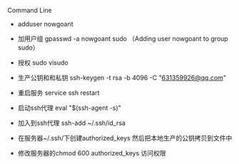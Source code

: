 Command Line

* adduser nowgoant
* 加用户组 gpasswd -a nowgoant sudo （Adding user nowgoant to group sudo）
* 授权 sudo visudo
* 生产公钥和和私钥 ssh-keygen -t rsa -b 4096 -C "631359926@qq.com"

* 重启服务 service ssh restart

* 启动ssh代理  eval "$\(ssh-agent -s\)"

* 加入到ssh代理 ssh-add ~/.ssh/id\_rsa

* 在服务器~/.ssh/下创建authorized\_keys 然后把本地生产的公钥拷贝到文件中

* 修改服务器的chmod 600 authorized\_keys 访问权限



